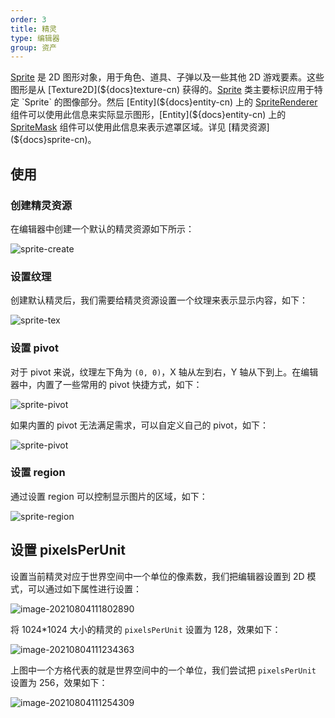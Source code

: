 ```yaml
---
order: 3
title: 精灵
type: 编辑器
group: 资产
---
```


[Sprite](${api}core/Sprite) 是 2D 图形对象，用于角色、道具、子弹以及一些其他 2D 游戏要素。这些图形是从 [Texture2D](${docs}texture-cn) 获得的。[Sprite](${api}core/Sprite) 类主要标识应用于特定 `Sprite` 的图像部分。然后 [Entity](${docs}entity-cn) 上的  [SpriteRenderer](${docs}sprite-renderer-cn) 组件可以使用此信息来实际显示图形，[Entity](${docs}entity-cn) 上的 [SpriteMask](${docs}sprite-mask-cn) 组件可以使用此信息来表示遮罩区域。详见 [精灵资源](${docs}sprite-cn)。


## 使用

### 创建精灵资源

在编辑器中创建一个默认的精灵资源如下所示：

![sprite-create](https://gw.alipayobjects.com/zos/OasisHub/f6f58e3d-d9a9-43e1-9683-7e8eccb401e8/sprite-create.gif)

### 设置纹理

创建默认精灵后，我们需要给精灵资源设置一个纹理来表示显示内容，如下：

![sprite-tex](https://gw.alipayobjects.com/zos/OasisHub/978267ca-a69f-4fff-aaee-c9454dee92c8/sprite-tex.gif)

### 设置 pivot

对于 pivot 来说，纹理左下角为 `(0, 0)`，X 轴从左到右，Y 轴从下到上。在编辑器中，内置了一些常用的 pivot 快捷方式，如下：

![sprite-pivot](https://gw.alipayobjects.com/zos/OasisHub/39fb7688-a2f6-41ed-978b-250a4466e85f/image-20210720202052097.png)

如果内置的 pivot 无法满足需求，可以自定义自己的 pivot，如下：

![sprite-pivot](https://gw.alipayobjects.com/zos/OasisHub/7876d914-1873-4e19-87f8-5aa1c88dad2c/sprite-pivot.gif)

### 设置 region

通过设置 region 可以控制显示图片的区域，如下：

![sprite-region](https://gw.alipayobjects.com/zos/OasisHub/d3c8242f-681c-4bbb-b446-7aa7276f3190/image-20210720202831351.png)

## 设置 pixelsPerUnit

设置当前精灵对应于世界空间中一个单位的像素数，我们把编辑器设置到 2D 模式，可以通过如下属性进行设置：

![image-20210804111802890](https://gw.alipayobjects.com/zos/OasisHub/19305365-9a36-4bd3-a193-2a5a82db4c84/image-20210804111802890.png)

将 1024*1024 大小的精灵的 `pixelsPerUnit` 设置为 128，效果如下：

![image-20210804111234363](https://gw.alipayobjects.com/zos/OasisHub/5a032f53-fa1a-446a-bcb7-f585603fc047/image-20210804111234363.png)

上图中一个方格代表的就是世界空间中的一个单位，我们尝试把 `pixelsPerUnit` 设置为 256，效果如下：

![image-20210804111254309](https://gw.alipayobjects.com/zos/OasisHub/e54b65f6-04d7-41ab-98c4-dd3a94a8b93d/image-20210804111254309.png)
